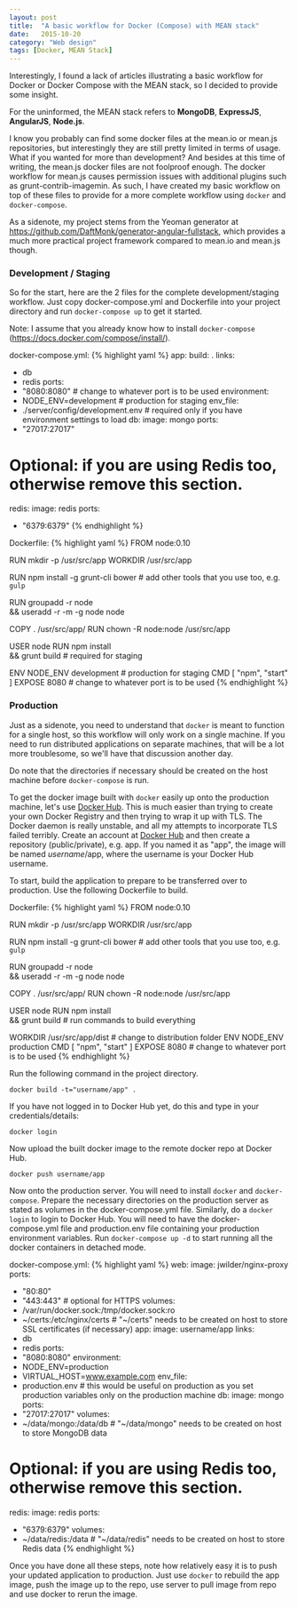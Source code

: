 ```yaml
---
layout: post
title:  "A basic workflow for Docker (Compose) with MEAN stack"
date:   2015-10-20
category: "Web design"
tags: [Docker, MEAN Stack]
---
```


Interestingly, I found a lack of articles illustrating a basic workflow for Docker or Docker Compose with the MEAN stack, so I decided to provide some insight.

For the uninformed, the MEAN stack refers to **MongoDB**, **ExpressJS**, **AngularJS**, **Node.js**.

I know you probably can find some docker files at the mean.io or mean.js repositories, but interestingly they are still pretty limited in terms of usage. What if you wanted for more than development? And besides at this time of writing, the mean.js docker files are not foolproof enough. The docker workflow for mean.js causes permission issues with additional plugins such as grunt-contrib-imagemin. As such, I have created my basic workflow on top of these files to provide for a more complete workflow using `docker` and `docker-compose`.

As a sidenote, my project stems from the Yeoman generator at https://github.com/DaftMonk/generator-angular-fullstack, which provides a much more practical project framework compared to mean.io and mean.js though.

### Development / Staging

So for the start, here are the 2 files for the complete development/staging workflow.
Just copy docker-compose.yml and Dockerfile into your project directory and run `docker-compose up` to get it started.

Note: I assume that you already know how to install `docker-compose` (https://docs.docker.com/compose/install/).

docker-compose.yml:
{% highlight yaml %}
app:
  build: .
  links:
   - db
   - redis
  ports:
   - "8080:8080" # change to whatever port is to be used
  environment:
   - NODE_ENV=development # production for staging
  env_file:
   - ./server/config/development.env # required only if you have environment settings to load
db:
  image: mongo
  ports:
   - "27017:27017"
# Optional: if you are using Redis too, otherwise remove this section.
redis:
  image: redis
  ports:
   - "6379:6379"
{% endhighlight %}

Dockerfile:
{% highlight yaml %}
FROM node:0.10

RUN mkdir -p /usr/src/app
WORKDIR /usr/src/app

RUN npm install -g grunt-cli bower # add other tools that you use too, e.g. `gulp`

RUN groupadd -r node \
&&  useradd -r -m -g node node

COPY . /usr/src/app/
RUN chown -R node:node /usr/src/app

USER node
RUN npm install \
 && grunt build # required for staging

ENV NODE_ENV development # production for staging
CMD [ "npm", "start" ]
EXPOSE 8080 # change to whatever port is to be used
{% endhighlight %}

### Production

Just as a sidenote, you need to understand that `docker` is meant to function for a single host, so this workflow will only work on a single machine. If you need to run distributed applications on separate machines, that will be a lot more troublesome, so we'll have that discussion another day.

Do note that the directories if necessary should be created on the host machine before `docker-compose` is run.

To get the docker image built with `docker` easily up onto the production machine, let's use [Docker Hub](https://hub.docker.com/).
This is much easier than trying to create your own Docker Registry and then trying to wrap it up with TLS. The Docker daemon is really unstable, and all my attempts to incorporate TLS failed terribly.
Create an account at [Docker Hub](https://hub.docker.com/) and then create a repository (public/private), e.g. app.
If you named it as "app", the image will be named *username*/app, where the username is your Docker Hub username.

To start, build the application to prepare to be transferred over to production.
Use the following Dockerfile to build.

Dockerfile:
{% highlight yaml %}
FROM node:0.10

RUN mkdir -p /usr/src/app
WORKDIR /usr/src/app

RUN npm install -g grunt-cli bower # add other tools that you use too, e.g. `gulp`

RUN groupadd -r node \
&&  useradd -r -m -g node node

COPY . /usr/src/app/
RUN chown -R node:node /usr/src/app

USER node
RUN npm install \
 && grunt build # run commands to build everything

WORKDIR /usr/src/app/dist # change to distribution folder
ENV NODE_ENV production
CMD [ "npm", "start" ]
EXPOSE 8080 # change to whatever port is to be used
{% endhighlight %}

Run the following command in the project directory.

    docker build -t="username/app" .

If you have not logged in to Docker Hub yet, do this and type in your credentials/details:

    docker login

Now upload the built docker image to the remote docker repo at Docker Hub.

    docker push username/app


Now onto the production server.
You will need to install `docker` and `docker-compose`.
Prepare the necessary directories on the production server as stated as volumes in the docker-compose.yml file.
Similarly, do a `docker login` to login to Docker Hub.
You will need to have the docker-compose.yml file and production.env file containing your production environment variables.
Run `docker-compose up -d` to start running all the docker containers in detached mode.

docker-compose.yml:
{% highlight yaml %}
web:
  image: jwilder/nginx-proxy
  ports:
   - "80:80"
   - "443:443" # optional for HTTPS
  volumes:
   - /var/run/docker.sock:/tmp/docker.sock:ro
   - ~/certs:/etc/nginx/certs # "~/certs" needs to be created on host to store SSL certificates (if necessary)
app:
  image: username/app
  links:
   - db
   - redis
  ports:
   - "8080:8080"
  environment:
   - NODE_ENV=production
   - VIRTUAL_HOST=www.example.com
  env_file:
   - production.env # this would be useful on production as you set production variables only on the production machine
db:
  image: mongo
  ports:
   - "27017:27017"
  volumes:
   - ~/data/mongo:/data/db # "~/data/mongo" needs to be created on host to store MongoDB data
# Optional: if you are using Redis too, otherwise remove this section.
redis:
  image: redis
  ports:
   - "6379:6379"
  volumes:
   - ~/data/redis:/data # "~/data/redis" needs to be created on host to store Redis data
{% endhighlight %}

Once you have done all these steps, note how relatively easy it is to push your updated application to production.
Just use `docker` to rebuild the app image, push the image up to the repo, use server to pull image from repo and use docker to rerun the image.

[jekyll-gh]: https://github.com/mojombo/jekyll
[jekyll]:    http://jekyllrb.com
